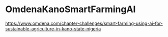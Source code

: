 # OmdenaKanoSmartFarmingAI
https://www.omdena.com/chapter-challenges/smart-farming-using-ai-for-sustainable-agriculture-in-kano-state-nigeria
